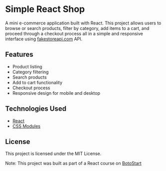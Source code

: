 # Simple React Shop

A mini e-commerce application built with React. This project allows users to browse or search products, filter by category, add items to a cart, and proceed through a checkout process all in a simple and responsive interface using [fakestoreapi.com](https://fakestoreapi.com/) API.

## Features

- Product listing
- Category filtering
- Search products
- Add to cart functionality
- Checkout process
- Responsive design for mobile and desktop

## Technologies Used

- [React](https://reactjs.org/)
- [CSS Modules](https://github.com/css-modules/css-modules)

## License

This project is licensed under the MIT License.

Note: This project was built as part of a React course on [BotoStart](https://botostart.ir/)
